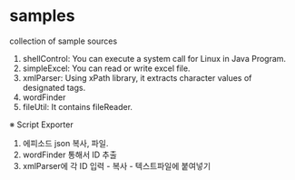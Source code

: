 # samples
collection of sample sources
1. shellControl: You can execute a system call for Linux in Java Program.
2. simpleExcel: You can read or write excel file.
3. xmlParser: Using xPath library, it extracts character values of designated tags.
4. wordFinder
5. fileUtil: It contains fileReader.

※ Script Exporter
1. 에피소드 json 복사, 파일. 
2. wordFinder 통해서 ID 추출 
3. xmlParser에 각 ID 입력 - 복사 - 텍스트파일에 붙여넣기